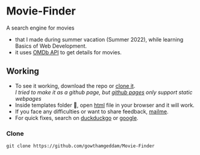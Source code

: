 # Movie-Finder
A search engine for movies
- that I made during summer vacation (Summer 2022), while learning Basics of Web Development.
- it uses [OMDb API](https://www.omdbapi.com/) to get details for movies.

## Working
* To see it working, download the repo or [clone it](#clone). <br>
  _I tried to make it as a github page, but [github pages](https://pages.github.com) only support static webpages_
* Inside templates folder 📂, open [html][HTMLfile] file in your browser and it will work.
* If you face any difficulties or want to share feedback, [mailme][Mail].
* For quick fixes, search on [duckduckgo](https://duckduckgo.com/) or [google](https://www.google.com/).

### Clone
```
git clone https://github.com/gowthamgeddam/Movie-Finder
```

[Mail]: mailto:lfncd0s4@duck.com
[HTMLfile]: ./templates/movie_finder.html
